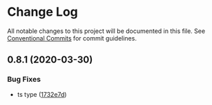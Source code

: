 # Change Log

All notable changes to this project will be documented in this file.
See [Conventional Commits](https://conventionalcommits.org) for commit guidelines.

## 0.8.1 (2020-03-30)


### Bug Fixes

* ts type ([1732e7d](https://gitlab.alibaba-inc.com/ali-lowcode/ali-lowcode-engine/commit/1732e7db5fccb6e185cfa12e197ae698932fe127))
